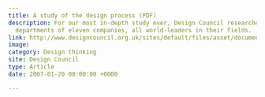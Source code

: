 ```yaml
---
title: A study of the design process (PDF)
description: For our most in-depth study ever, Design Council researchers visited the design
  departments of eleven companies, all world-leaders in their fields.
link: http://www.designcouncil.org.uk/sites/default/files/asset/document/ElevenLessons_Design_Council%20(2).pdf
image: 
category: Design thinking
site: Design Council
type: Article
date: 2007-01-20 00:00:00 +0000

---
```

